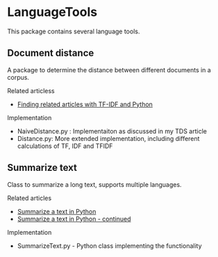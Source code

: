 # LanguageTools

This package contains several language tools. 

## Document distance

A package to determine the distance between different documents in a corpus.

Related articless
- [Finding related articles with TF-IDF and Python]()

Implementation
  - NaiveDistance.py : Implementaiton as discussed in my TDS article
  - Distance.py: More extended implementation, including different calculations of TF, IDF and TFIDF
  
## Summarize text

Class to summarize a long text, supports multiple languages.

Related articles 
- [Summarize a text in Python](https://towardsdatascience.com/summarize-a-text-with-python-b3b260c60e72?sk=9d66f3557b7f41b4e7eae1688c5b8120)
- [Summarize a text in Python - continued](https://towardsdatascience.com/summarize-a-text-with-python-b3b260c60e72?sk=9d66f3557b7f41b4e7eae1688c5b8120)

Implementation
- SummarizeText.py - Python class implementing the functionality
